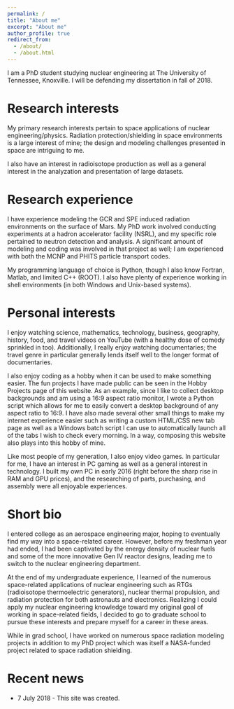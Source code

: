 ```yaml
---
permalink: /
title: "About me"
excerpt: "About me"
author_profile: true
redirect_from:
  - /about/
  - /about.html
---
```


I am a PhD student studying nuclear engineering at The University of Tennessee, Knoxville.  I will be defending my dissertation in fall of 2018.

Research interests
======
My primary research interests pertain to space applications of nuclear engineering/physics.  Radiation protection/shielding in space environments is a large interest of mine; the design and modeling challenges presented in space are intriguing to me.

I also have an interest in radioisotope production as well as a general interest in the analyzation and presentation of large datasets.

Research experience
======
I have experience modeling the GCR and SPE induced radiation environments on the surface of Mars.  My PhD work involved conducting experiments at a hadron accelerator facility (NSRL), and my specific role pertained to neutron detection and analysis.  A significant amount of modeling and coding was involved in that project as well; I am experienced with both the MCNP and PHITS particle transport codes.

My programming language of choice is Python, though I also know Fortran, Matlab, and limited C++ (ROOT).  I also have plenty of experience working in shell environments (in both Windows and Unix-based systems).

Personal interests
======
I enjoy watching science, mathematics, technology, business, geography, history, food, and travel videos on YouTube (with a healthy dose of comedy sprinkled in too).  Additionally, I really enjoy watching documentaries; the travel genre in particular generally lends itself well to the longer format of documentaries.

I also enjoy coding as a hobby when it can be used to make something easier.  The fun projects I have made public can be seen in the Hobby Projects page of this website.  As an example, since I like to collect desktop backgrounds and am using a 16:9 aspect ratio monitor, I wrote a Python script which allows for me to easily convert a desktop background of any aspect ratio to 16:9.  I have also made several other small things to make my internet experience easier such as writing a custom HTML/CSS new tab page as well as a Windows batch script I can use to automatically launch all of the tabs I wish to check every morning.  In a way, composing this website also plays into this hobby of mine.

Like most people of my generation, I also enjoy video games.  In particular for me, I have an interest in PC gaming as well as a general interest in technology.  I built my own PC in early 2016 (right before the sharp rise in RAM and GPU prices), and the researching of parts, purchasing, and assembly were all enjoyable experiences.

Short bio
======
I entered college as an aerospace engineering major, hoping to eventually find my way into a space-related career.  However, before my freshman year had ended, I had been captivated by the energy density of nuclear fuels and some of the more innovative Gen IV reactor designs, leading me to switch to the nuclear engineering department.  

At the end of my undergraduate experience, I learned of the numerous space-related applications of nuclear engineering such as RTGs (radioisotope thermoelectric generators), nuclear thermal propulsion, and radiation protection for both astronauts and electronics.  Realizing I could apply my nuclear engineering knowledge toward my original goal of working in space-related fields, I decided to go to graduate school to pursue these interests and prepare myself for a career in these areas.  

While in grad school, I have worked on numerous space radiation modeling projects in addition to my PhD project which was itself a NASA-funded project related to space radiation shielding.


Recent news
======
* 7 July 2018 - This site was created.
